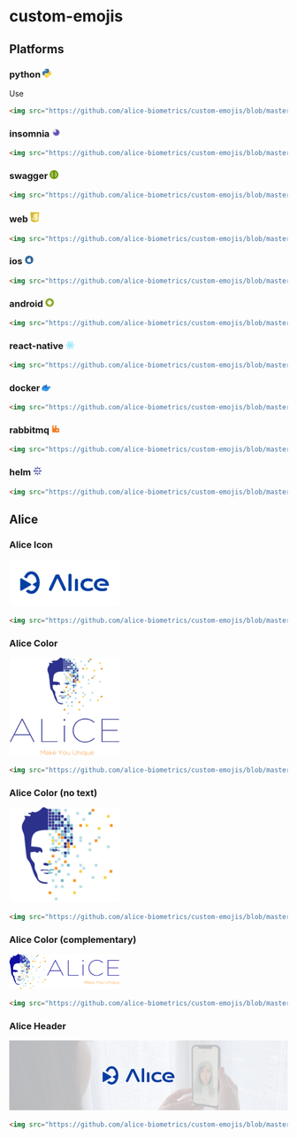 # custom-emojis

## Platforms

### python <img src="https://github.com/alice-biometrics/custom-emojis/blob/master/images/python.png" width="16">

Use

```html
<img src="https://github.com/alice-biometrics/custom-emojis/blob/master/images/python.png" width="16">
```

### insomnia <img src="https://github.com/alice-biometrics/custom-emojis/blob/master/images/insomnia.png" width="16">

```html
<img src="https://github.com/alice-biometrics/custom-emojis/blob/master/images/insomnia.png" width="16">
```

### swagger <img src="https://github.com/alice-biometrics/custom-emojis/blob/master/images/swagger.png" width="16">

```html
<img src="https://github.com/alice-biometrics/custom-emojis/blob/master/images/swagger.png" width="16">
```

### web <img src="https://github.com/alice-biometrics/custom-emojis/blob/master/images/web.png" width="16">

```html
<img src="https://github.com/alice-biometrics/custom-emojis/blob/master/images/web.png" width="16">
```

### ios <img src="https://github.com/alice-biometrics/custom-emojis/blob/master/images/ios.png" width="16">

```html
<img src="https://github.com/alice-biometrics/custom-emojis/blob/master/images/ios.png" width="16">
```

### android <img src="https://github.com/alice-biometrics/custom-emojis/blob/master/images/android.png" width="16">

```html
<img src="https://github.com/alice-biometrics/custom-emojis/blob/master/images/android.png" width="16">
```

### react-native <img src="https://github.com/alice-biometrics/custom-emojis/blob/master/images/react-native.png" width="16">

```html
<img src="https://github.com/alice-biometrics/custom-emojis/blob/master/images/react-native.png" width="16">
```

### docker <img src="https://github.com/alice-biometrics/custom-emojis/blob/master/images/docker.png" width="16">

```html
<img src="https://github.com/alice-biometrics/custom-emojis/blob/master/images/docker.png" width="16">
```


### rabbitmq <img src="https://github.com/alice-biometrics/custom-emojis/blob/master/images/rabbitmq.png" width="16">

```html
<img src="https://github.com/alice-biometrics/custom-emojis/blob/master/images/rabbitmq.png" width="16">
```

### helm <img src="https://github.com/alice-biometrics/custom-emojis/blob/master/images/helm-icon-color.png" width="16">

```html
<img src="https://github.com/alice-biometrics/custom-emojis/blob/master/images/helm-icon-color.png" width="16">
```

## Alice

### Alice Icon

<img src="https://github.com/alice-biometrics/custom-emojis/blob/master/images/alice_icon.png" width="200">

```html
<img src="https://github.com/alice-biometrics/custom-emojis/blob/master/images/alice_icon.png" width="200">
```

### Alice Color

<img src="https://github.com/alice-biometrics/custom-emojis/blob/master/images/alice_color.png" width="200">

```html
<img src="https://github.com/alice-biometrics/custom-emojis/blob/master/images/alice_color.png" width="200">
```

### Alice Color (no text)

<img src="https://github.com/alice-biometrics/custom-emojis/blob/master/images/alice_color_no_text.png" width="200">

```html
<img src="https://github.com/alice-biometrics/custom-emojis/blob/master/images/alice_color_no_text.png" width="200">
```

### Alice Color (complementary)

<img src="https://github.com/alice-biometrics/custom-emojis/blob/master/images/alice_color_complementario_1.png" width="200">

```html
<img src="https://github.com/alice-biometrics/custom-emojis/blob/master/images/alice_color_complementario_1.png" width="200">
```


### Alice Header

<img src="https://github.com/alice-biometrics/custom-emojis/blob/master/images/alice_header.png" width=auto>

```html
<img src="https://github.com/alice-biometrics/custom-emojis/blob/master/images/alice_header.png" width="200">
```

